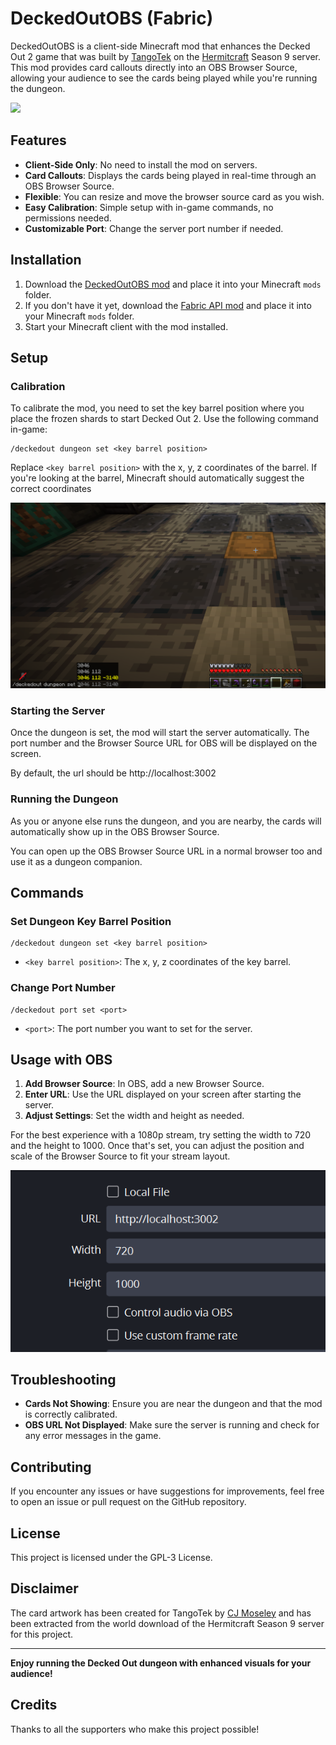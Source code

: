 # DeckedOutOBS (Fabric)

DeckedOutOBS is a client-side Minecraft mod that enhances the Decked Out 2 game that was built by 
[TangoTek](https://www.youtube.com/@TangoTekLP) on the [Hermitcraft](https://hermitcraft.com/) Season 9 server. 
This mod provides card callouts directly into an OBS Browser Source, allowing your audience 
to see the cards being played while you're running the dungeon.

![](/docs/example.gif)

## Features

- **Client-Side Only**: No need to install the mod on servers.
- **Card Callouts**: Displays the cards being played in real-time through an OBS Browser Source.
- **Flexible**: You can resize and move the browser source card as you wish.
- **Easy Calibration**: Simple setup with in-game commands, no permissions needed.
- **Customizable Port**: Change the server port number if needed.

## Installation

1. Download the [DeckedOutOBS mod](https://modrinth.com/mod/deckedoutobs) and place it into your Minecraft `mods` folder.
2. If you don't have it yet, download the [Fabric API mod](https://modrinth.com/mod/fabric-api) and place it into your Minecraft `mods` folder.
3. Start your Minecraft client with the mod installed.

## Setup

### Calibration

To calibrate the mod, you need to set the key barrel position where you place the frozen shards to start Decked Out 2. 
Use the following command in-game:

```plaintext
/deckedout dungeon set <key barrel position>
```

Replace `<key barrel position>` with the x, y, z coordinates of the barrel.
If you're looking at the barrel, Minecraft should automatically suggest the correct coordinates

![Calibrating](/docs/calibrating.png)

### Starting the Server

Once the dungeon is set, the mod will start the server automatically. 
The port number and the Browser Source URL for OBS will be displayed on the screen.

By default, the url should be http://localhost:3002

### Running the Dungeon

As you or anyone else runs the dungeon, and you are nearby, the cards will automatically 
show up in the OBS Browser Source.

You can open up the OBS Browser Source URL in a normal browser too and use it as a dungeon companion.

## Commands

### Set Dungeon Key Barrel Position

```plaintext
/deckedout dungeon set <key barrel position>
```

- `<key barrel position>`: The x, y, z coordinates of the key barrel.

### Change Port Number

```plaintext
/deckedout port set <port>
```

- `<port>`: The port number you want to set for the server.

## Usage with OBS

1. **Add Browser Source**: In OBS, add a new Browser Source.
2. **Enter URL**: Use the URL displayed on your screen after starting the server.
3. **Adjust Settings**: Set the width and height as needed.

For the best experience with a 1080p stream, try setting the width to 720 and the height to 1000.
Once that's set, you can adjust the position and scale of the Browser Source to fit your stream layout.

![obs setup](/docs/obs.png)

## Troubleshooting

- **Cards Not Showing**: Ensure you are near the dungeon and that the mod is correctly calibrated.
- **OBS URL Not Displayed**: Make sure the server is running and check for any error messages in the game.

## Contributing

If you encounter any issues or have suggestions for improvements, feel free to open an issue or pull request on the GitHub repository.

## License

This project is licensed under the GPL-3 License.

## Disclaimer

The card artwork has been created for TangoTek by [CJ Moseley](https://cjmoseley.co.uk/) and has been 
extracted from the world download of the Hermitcraft Season 9 server for this project.

---

**Enjoy running the Decked Out dungeon with enhanced visuals for your audience!**


## Credits

Thanks to all the supporters who make this project possible!

<!-- marker:patrons-start -->
<!-- marker:patrons-end -->
